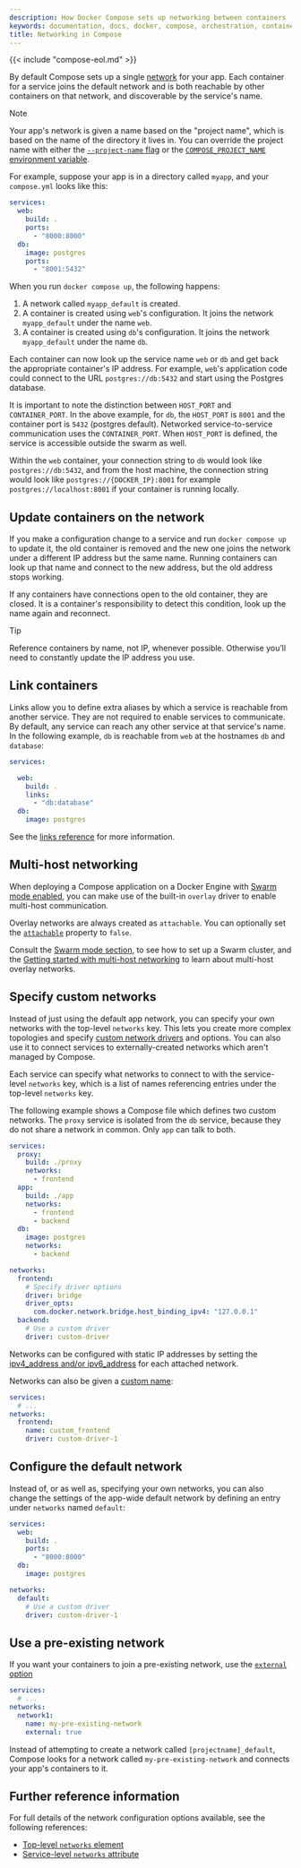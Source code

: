 ```yaml
---
description: How Docker Compose sets up networking between containers
keywords: documentation, docs, docker, compose, orchestration, containers, networking
title: Networking in Compose
---
```


{{< include "compose-eol.md" >}}

By default Compose sets up a single
[network](/reference/cli/docker/network/create.md) for your app. Each
container for a service joins the default network and is both reachable by
other containers on that network, and discoverable by the service's name.

> [!NOTE]
>
> Your app's network is given a name based on the "project name",
> which is based on the name of the directory it lives in. You can override the
> project name with either the [`--project-name` flag](reference/index.md)
> or the [`COMPOSE_PROJECT_NAME` environment variable](environment-variables/envvars.md#compose_project_name).

For example, suppose your app is in a directory called `myapp`, and your `compose.yml` looks like this:

```yaml
services:
  web:
    build: .
    ports:
      - "8000:8000"
  db:
    image: postgres
    ports:
      - "8001:5432"
```

When you run `docker compose up`, the following happens:

1.  A network called `myapp_default` is created.
2.  A container is created using `web`'s configuration. It joins the network
    `myapp_default` under the name `web`.
3.  A container is created using `db`'s configuration. It joins the network
    `myapp_default` under the name `db`.

Each container can now look up the service name `web` or `db` and
get back the appropriate container's IP address. For example, `web`'s
application code could connect to the URL `postgres://db:5432` and start
using the Postgres database.

It is important to note the distinction between `HOST_PORT` and `CONTAINER_PORT`.
In the above example, for `db`, the `HOST_PORT` is `8001` and the container port is
`5432` (postgres default). Networked service-to-service
communication uses the `CONTAINER_PORT`. When `HOST_PORT` is defined,
the service is accessible outside the swarm as well.

Within the `web` container, your connection string to `db` would look like
`postgres://db:5432`, and from the host machine, the connection string would
look like `postgres://{DOCKER_IP}:8001` for example `postgres://localhost:8001` if your container is running locally.

## Update containers on the network

If you make a configuration change to a service and run `docker compose up` to update it, the old container is removed and the new one joins the network under a different IP address but the same name. Running containers can look up that name and connect to the new address, but the old address stops working.

If any containers have connections open to the old container, they are closed. It is a container's responsibility to detect this condition, look up the name again and reconnect.

> [!TIP]
>
> Reference containers by name, not IP, whenever possible. Otherwise you’ll need to constantly update the IP address you use.

## Link containers

Links allow you to define extra aliases by which a service is reachable from another service. They are not required to enable services to communicate. By default, any service can reach any other service at that service's name. In the following example, `db` is reachable from `web` at the hostnames `db` and `database`:

```yaml
services:

  web:
    build: .
    links:
      - "db:database"
  db:
    image: postgres
```

See the [links reference](/reference/compose-file/services.md#links) for more information.

## Multi-host networking

When deploying a Compose application on a Docker Engine with [Swarm mode enabled](../engine/swarm/_index.md),
you can make use of the built-in `overlay` driver to enable multi-host communication.

Overlay networks are always created as `attachable`. You can optionally set the [`attachable`](/reference/compose-file/networks.md#attachable) property to `false`.

Consult the [Swarm mode section](../engine/swarm/_index.md), to see how to set up
a Swarm cluster, and the [Getting started with multi-host networking](/engine/network/tutorials/overlay.md)
to learn about multi-host overlay networks.

## Specify custom networks

Instead of just using the default app network, you can specify your own networks with the top-level `networks` key. This lets you create more complex topologies and specify [custom network drivers](/engine/extend/plugins_network/) and options. You can also use it to connect services to externally-created networks which aren't managed by Compose.

Each service can specify what networks to connect to with the service-level `networks` key, which is a list of names referencing entries under the top-level `networks` key.

The following example shows a Compose file which defines two custom networks. The `proxy` service is isolated from the `db` service, because they do not share a network in common. Only `app` can talk to both.

```yaml
services:
  proxy:
    build: ./proxy
    networks:
      - frontend
  app:
    build: ./app
    networks:
      - frontend
      - backend
  db:
    image: postgres
    networks:
      - backend

networks:
  frontend:
    # Specify driver options
    driver: bridge
    driver_opts:
      com.docker.network.bridge.host_binding_ipv4: "127.0.0.1"
  backend:
    # Use a custom driver
    driver: custom-driver
```

Networks can be configured with static IP addresses by setting the [ipv4_address and/or ipv6_address](/reference/compose-file/services.md#ipv4_address-ipv6_address) for each attached network.

Networks can also be given a [custom name](/reference/compose-file/networks.md#name):

```yaml
services:
  # ...
networks:
  frontend:
    name: custom_frontend
    driver: custom-driver-1
```

## Configure the default network

Instead of, or as well as, specifying your own networks, you can also change the settings of the app-wide default network by defining an entry under `networks` named `default`:

```yaml
services:
  web:
    build: .
    ports:
      - "8000:8000"
  db:
    image: postgres

networks:
  default:
    # Use a custom driver
    driver: custom-driver-1
```

## Use a pre-existing network

If you want your containers to join a pre-existing network, use the [`external` option](/reference/compose-file/networks.md#external)
```yaml
services:
  # ...
networks:
  network1:
    name: my-pre-existing-network
    external: true
```

Instead of attempting to create a network called `[projectname]_default`, Compose looks for a network called `my-pre-existing-network` and connects your app's containers to it.

## Further reference information 

For full details of the network configuration options available, see the following references:

- [Top-level `networks` element](/reference/compose-file/networks.md)
- [Service-level `networks` attribute](/reference/compose-file/services.md#networks)
